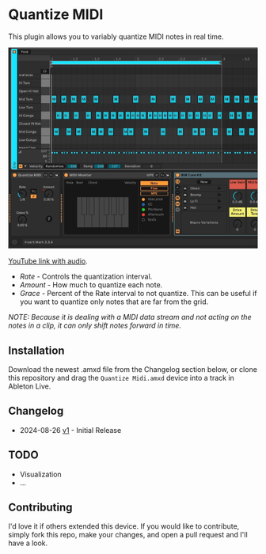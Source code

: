 # Quantize MIDI

This plugin allows you to variably quantize MIDI notes in real time.

![The Device](images/device.gif)

[YouTube link with audio](https://www.youtube.com/watch?v=qPgCE0wBLYE).

* *Rate* - Controls the quantization interval.
* *Amount* - How much to quantize each note.
* *Grace* - Percent of the Rate interval to not quantize. This can be useful if you want to quantize only notes that are far from the grid.

_NOTE: Because it is dealing with a MIDI data stream and not acting on the notes in a clip, it can only shift notes forward in time._

## Installation

Download the newest .amxd file from the Changelog section below, or clone this repository and drag the `Quantize Midi.amxd` device into a track in Ableton Live.

## Changelog

* 2024-08-26 [v1](https://github.com/zsteinkamp/m4l-Quantize-MIDI/raw/main/frozen/Quantize%20MIDI%20v1.amxd) - Initial Release

## TODO

* Visualization
* ...

## Contributing

I'd love it if others extended this device. If you would like to contribute, simply fork this repo, make your changes, and open a pull request and I'll have a look.
